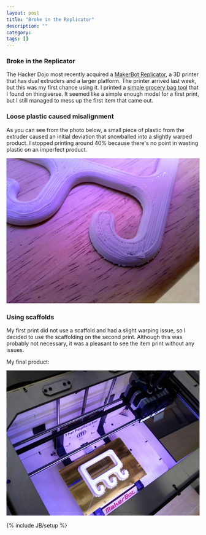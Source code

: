 ```yaml
---
layout: post
title: "Broke in the Replicator"
description: ""
category:
tags: []
---
```


### Broke in the Replicator

The Hacker Dojo most recently acquired a [MakerBot Replicator](http://store.makerbot.com/replicator-404.html), a 3D
printer that has dual extruders and a larger platform.  The printer
arrived last week, but this was my first chance using it.  I printed a
[simple grocery bag tool](http://www.thingiverse.com/thing:26767) that I found on thingiverse.  It seemed like
a simple enough model for a first print, but I still managed to mess up
the first item that came out.

### Loose plastic caused misalignment

As you can see from the photo below, a small piece of plastic from the
extruder caused an initial deviation that snowballed into a slightly
warped product.  I stopped printing around 40% because there's no point
in wasting plastic on an imperfect product.

<img src="/images/replicator1.jpg" style="display:inline-block">

&#x20;

### Using scaffolds

My first print did not use a scaffold and had a slight warping issue, so
I decided to use the scaffolding on the second print.  Although this was
probably not necessary, it was a pleasant to see the item print without
any issues.

My final product:

<img src="/images/replicator2.jpg" style="display:inline-block">

&#x20;

{% include JB/setup %}
